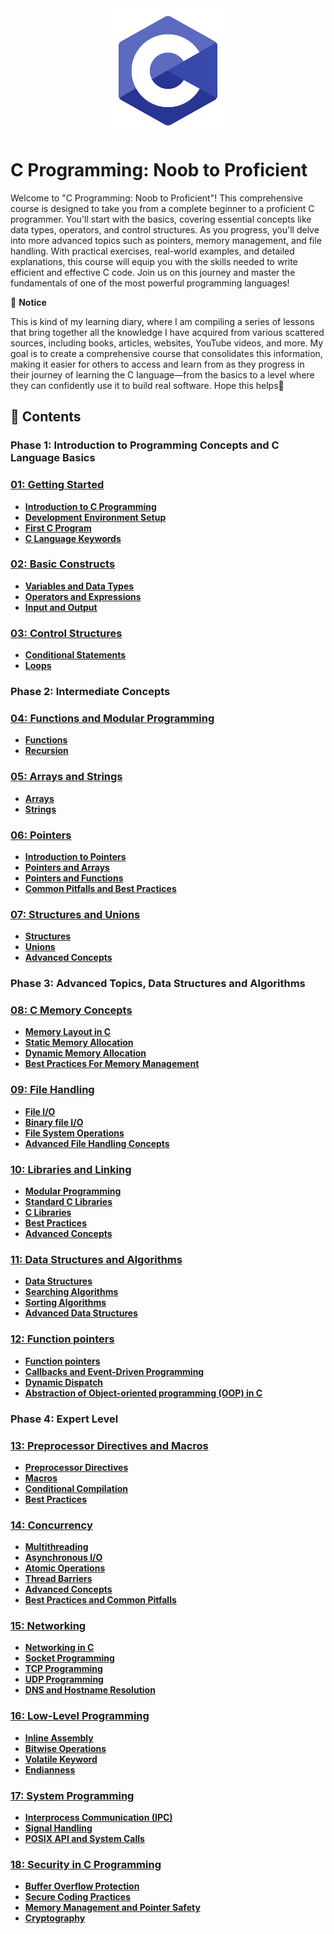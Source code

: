 <div align="center">
  <img src="res/img/logo.png" alt="Logo">
</div>

# C Programming: Noob to Proficient
Welcome to "C Programming: Noob to Proficient"! This comprehensive course is designed to take you from a complete beginner to a proficient C programmer. You'll start with the basics, covering essential concepts like data types, operators, and control structures. As you progress, you'll delve into more advanced topics such as pointers, memory management, and file handling. With practical exercises, real-world examples, and detailed explanations, this course will equip you with the skills needed to write efficient and effective C code. Join us on this journey and master the fundamentals of one of the most powerful programming languages!

📌 **Notice**

This is kind of my learning diary, where I am compiling a series of lessons that bring together all the knowledge I have acquired from various scattered sources, including books, articles, websites, YouTube videos, and more. My goal is to create a comprehensive course that consolidates this information, making it easier for others to access and learn from as they progress in their journey of learning the C language—from the basics to a level where they can confidently use it to build real software. Hope this helps🙂



## **📑 Contents**

### **Phase 1: Introduction to Programming Concepts and C Language Basics**

### [**01: Getting Started**](./01_Getting_started/getting_started.md)

- [**Introduction to C Programming**](./01_Getting_started/getting_started.md#introduction-to-c-programming)
- [**Development Environment Setup**](./01_Getting_started/getting_started.md#development-environment-setup)
- [**First C Program**](./01_Getting_started/getting_started.md#first-c-program)
- [**C Language Keywords**](./01_Getting_started/getting_started.md#c-language-keywords)


### [**02: Basic Constructs**](./02_Basic_constructs/basic_constructs.md)

- [**Variables and Data Types**](./02_Basic_constructs/basic_constructs.md#variables-and-data-types)
- [**Operators and Expressions**](./02_Basic_constructs/basic_constructs.md#operators-and-expressions)
- [**Input and Output**](./02_Basic_constructs/basic_constructs.md#input-and-output)


### [**03: Control Structures**](./03_Control_structures/control_structures.md)

- [**Conditional Statements**](./03_Control_structures/control_structures.md#conditional-statements)
- [**Loops**](./03_Control_structures/control_structures.md#loops)


### **Phase 2: Intermediate Concepts**


### [**04: Functions and Modular Programming**](./04_Functions_and_modular_programming/functions_and_modular_programming.md)

- [**Functions**](./04_Functions_and_modular_programming/functions_and_modular_programming.md#functions)
- [**Recursion**](./04_Functions_and_modular_programming/functions_and_modular_programming.md#recursion)


### [**05: Arrays and Strings**](./05_Arrays_and_strings/arrays_and_strings.md)

- [**Arrays**](./05_Arrays_and_strings/arrays_and_strings.md#arrays)
- [**Strings**](./05_Arrays_and_strings/arrays_and_strings.md#strings)


### [**06: Pointers**](./06_Pointers/pointers.md)

- [**Introduction to Pointers**](./06_Pointers/pointers.md#introduction-to-pointers)
- [**Pointers and Arrays**](./06_Pointers/pointers.md#pointers-and-arrays)
- [**Pointers and Functions**](./06_Pointers/pointers.md#pointers-and-functions)
- [**Common Pitfalls and Best Practices**](./06_Pointers/pointers.md#common-pitfalls-and-best-practices)


### [**07: Structures and Unions**](./07_Structures_and_unions/structures_and_unions.md)

- [**Structures**](./07_Structures_and_unions/structures_and_unions.md#structures)
- [**Unions**](./07_Structures_and_unions/structures_and_unions.md#unions)
- [**Advanced Concepts**](./07_Structures_and_unions/structures_and_unions.md#advanced-concepts)


### **Phase 3: Advanced Topics, Data Structures and Algorithms**


### [**08: C Memory Concepts**](./08_C_memory_concepts/c_memory_concepts.md)

- [**Memory Layout in C**](./08_C_memory_concepts/c_memory_concepts.md#memory-layout-in-c)
- [**Static Memory Allocation**](./08_C_memory_concepts/c_memory_concepts.md#static-memory-allocation)
- [**Dynamic Memory Allocation**](./08_C_memory_concepts/c_memory_concepts.md#dynamic-memory-allocation)
- [**Best Practices For Memory Management**](./08_C_memory_concepts/c_memory_concepts.md#best-practices-for-memory-management)


### [**09: File Handling**](./09_File_handling/file_handling.md)

- [**File I/O**](./09_File_handling/file_handling.md#file-io)
- [**Binary file I/O**](./09_File_handling/file_handling.md#binary-file-io)
- [**File System Operations**](./09_File_handling/file_handling.md#file-system-operations)
- [**Advanced File Handling Concepts**](./09_File_handling/file_handling.md#advanced-file-handling-concepts)


### [**10: Libraries and Linking**](./10_Libraries_and_linking/libraries_and_linking.md)
- [**Modular Programming**](./10_Libraries_and_linking/libraries_and_linking.md#modular-programming)
- [**Standard C Libraries**](./10_Libraries_and_linking/libraries_and_linking.md#standard-c-libraries)
- [**C Libraries**](./10_Libraries_and_linking/libraries_and_linking.md#c-libraries)
- [**Best Practices**](./10_Libraries_and_linking/libraries_and_linking.md#best-practices)
- [**Advanced Concepts**](./10_Libraries_and_linking/libraries_and_linking.md#advanced-concepts)


### [**11: Data Structures and Algorithms**](./11_Data_structures_and_algorithms/data_structures_and_algorithms.md)

- [**Data Structures**](./11_Data_structures_and_algorithms/data_structures_and_algorithms.md#data-structures)
- [**Searching Algorithms**](./11_Data_structures_and_algorithms/data_structures_and_algorithms.md#searching-algorithms)
- [**Sorting Algorithms**](./11_Data_structures_and_algorithms/data_structures_and_algorithms.md#sorting-algorithms)
- [**Advanced Data Structures**](./11_Data_structures_and_algorithms/data_structures_and_algorithms.md#advanced-data-structures)


### [**12: Function pointers**](./12_Function_pointers/function_pointers.md)

- [**Function pointers**](./12_Function_pointers/function_pointers.md#function-pointers-2)
- [**Callbacks and Event-Driven Programming**](./12_Function_pointers/function_pointers.md#callbacks-and-event-driven-programming)
- [**Dynamic Dispatch**](./12_Function_pointers/function_pointers.md#dynamic-dispatch)
- [**Abstraction of Object-oriented programming (OOP) in C**](./12_Function_pointers/function_pointers.md#abstraction-of-object-oriented-programming-oop-in-c)

### **Phase 4: Expert Level**


### [**13: Preprocessor Directives and Macros**](./13_Preprocessor_directives_and_macros/preprocessor_directives_and_macros.md)

- [**Preprocessor Directives**](./13_Preprocessor_directives_and_macros/preprocessor_directives_and_macros.md#13-preprocessor-directives-and-macros-1)
- [**Macros**](./13_Preprocessor_directives_and_macros/preprocessor_directives_and_macros.md#macros)
- [**Conditional Compilation**](./13_Preprocessor_directives_and_macros/preprocessor_directives_and_macros.md#conditional-compilation)
- [**Best Practices**](./13_Preprocessor_directives_and_macros/preprocessor_directives_and_macros.md#best-practices)


### [**14: Concurrency**](./14_Concurrency/concurrency.md)

- [**Multithreading**](./14_Concurrency/concurrency.md#multithreading)
- [**Asynchronous I/O**](./14_Concurrency/concurrency.md#asynchronous-io)
- [**Atomic Operations**](./14_Concurrency/concurrency.md#atomic-operations)
- [**Thread Barriers**](./14_Concurrency/concurrency.md#thread-barriers)
- [**Advanced Concepts**](./14_Concurrency/concurrency.md#advanced-concepts)
- [**Best Practices and Common Pitfalls**](./14_Concurrency/concurrency.md#best-practices-and-common-pitfalls)


### [**15: Networking**](./15_Networking/networking.md)

- [**Networking in C**](./15_Networking/networking.md#networking-in-c)
- [**Socket Programming**](./15_Networking/networking.md#socket-programming)
- [**TCP Programming**](./15_Networking/networking.md#tcp-programming)
- [**UDP Programming**](./15_Networking/networking.md#udp-programming)
- [**DNS and Hostname Resolution**](./15_Networking/networking.md#dns-and-hostname-resolution)


### [**16: Low-Level Programming**](./16_Low_level_programming/low_level_programming.md)

  - [**Inline Assembly**](./16_Low_level_programming/low_level_programming.md#inline-assembly)
  - [**Bitwise Operations**](./16_Low_level_programming/low_level_programming.md#bitwise-operations)
  - [**Volatile Keyword**](./16_Low_level_programming/low_level_programming.md#volatile-keyword)
  - [**Endianness**](./16_Low_level_programming/low_level_programming.md#endianness)


### [**17: System Programming**](./17_System_programming/system_programming.md)

  - [**Interprocess Communication (IPC)**](./17_System_programming/system_programming.md#interprocess-communication-ipc)
  - [**Signal Handling**](./17_System_programming/system_programming.md#signal-handling)
  - [**POSIX API and System Calls**](./17_System_programming/system_programming.md#posix-api-and-system-calls)


### [**18: Security in C Programming**](01_Introduction/introduction.md)

  - [**Buffer Overflow Protection**](#buffer-overflow-protection)
  - [**Secure Coding Practices**](#secure-coding-practices)
  - [**Memory Management and Pointer Safety**](#memory-management-and-pointer-safety)
  - [**Cryptography**](#cryptography)

<meta name="google-site-verification" content="FcqsK4NYdD4N3kaCAAX2LohJeGkZGrAL8AJpzW0Zpyw" />